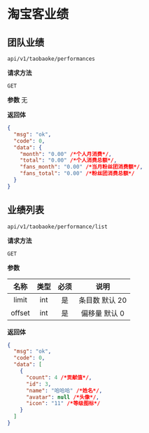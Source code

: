 # 淘宝客业绩

## 团队业绩

`api/v1/taobaoke/performances`

**请求方法**

`GET`

**参数**
无

**返回体**

```json
{
  "msg": "ok",
  "code": 0,
  "data": {
    "month": "0.00" /*个人月消费*/,
    "total": "0.00" /*个人消费总额*/,
    "fans_month": "0.00" /*当月粉丝团消费额*/,
    "fans_total": "0.00" /*粉丝团消费总额*/
  }
}
```

## 业绩列表

`api/v1/taobaoke/performance/list`

**请求方法**

`GET`

**参数**

|  名称  | 类型 | 必须 |      说明      |
| :----: | :--: | :--: | :------------: |
| limit  | int  |  是  | 条目数 默认 20 |
| offset | int  |  是  | 偏移量 默认 0  |

**返回体**

```json
{
  "msg": "ok",
  "code": 0,
  "data": [
    {
      "count": 4 /*贡献值*/,
      "id": 3,
      "name": "哈哈哈" /*姓名*/,
      "avatar": null /*头像*/,
      "icon": "11" /*等级图标*/
    }
  ]
}
```
